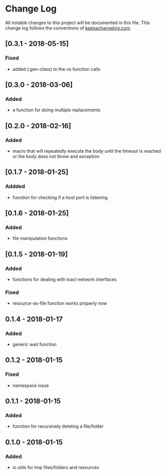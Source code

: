 # Change Log
All notable changes to this project will be documented in this file. This change log follows the conventions of [keepachangelog.com](http://keepachangelog.com/).

## [0.3.1 - 2018-05-15]
### Fixed
- added (:gen-class) to the ns function calls

## [0.3.0 - 2018-03-06]
### Added
- a function for doing multiple replacements

## [0.2.0 - 2018-02-16]
### Added
- macro that will repeatedly execute the body until the timeout is reached or the body does not throw and exception

## [0.1.7 - 2018-01-25]
### Addded
- function for checking if a host port is listening

## [0.1.6 - 2018-01-25]
### Added
- file manipulation functions

## [0.1.5 - 2018-01-19]
### Added
- functions for dealing with loacl network interfaces

### Fixed
- resource-as-file function works properly now

## 0.1.4 - 2018-01-17
### Added
- generic wait function

## 0.1.2 - 2018-01-15
### Fixed
- namespace issue

## 0.1.1 - 2018-01-15
### Added
- function for recursively deleting a file/folder

## 0.1.0 - 2018-01-15
### Added
- io utils for tmp files/folders and resources
